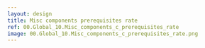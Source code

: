 ```yaml
---
layout: design
title: Misc components prerequisites rate
ref: 00.Global_10.Misc_components_c_prerequisites_rate
image: 00.Global_10.Misc_components_c_prerequisites_rate.png
---
```


